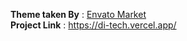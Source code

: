 <b>Theme taken By</b> : [Envato Market](https://themeforest.net/) <br />
<b>Project Link</b> : https://di-tech.vercel.app/
